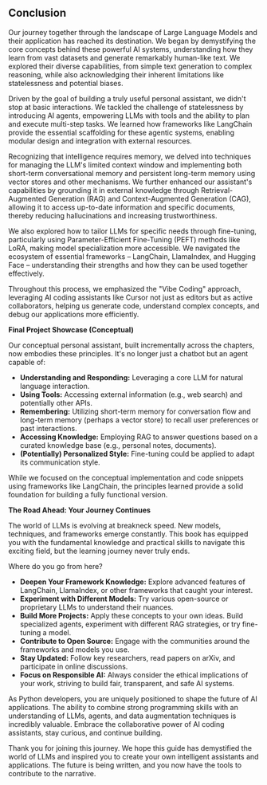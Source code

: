 ## Conclusion

Our journey together through the landscape of Large Language Models and their application has reached its destination. We began by demystifying the core concepts behind these powerful AI systems, understanding how they learn from vast datasets and generate remarkably human-like text. We explored their diverse capabilities, from simple text generation to complex reasoning, while also acknowledging their inherent limitations like statelessness and potential biases.

Driven by the goal of building a truly useful personal assistant, we didn't stop at basic interactions. We tackled the challenge of statelessness by introducing AI agents, empowering LLMs with tools and the ability to plan and execute multi-step tasks. We learned how frameworks like LangChain provide the essential scaffolding for these agentic systems, enabling modular design and integration with external resources.

Recognizing that intelligence requires memory, we delved into techniques for managing the LLM's limited context window and implementing both short-term conversational memory and persistent long-term memory using vector stores and other mechanisms. We further enhanced our assistant's capabilities by grounding it in external knowledge through Retrieval-Augmented Generation (RAG) and Context-Augmented Generation (CAG), allowing it to access up-to-date information and specific documents, thereby reducing hallucinations and increasing trustworthiness.

We also explored how to tailor LLMs for specific needs through fine-tuning, particularly using Parameter-Efficient Fine-Tuning (PEFT) methods like LoRA, making model specialization more accessible. We navigated the ecosystem of essential frameworks – LangChain, LlamaIndex, and Hugging Face – understanding their strengths and how they can be used together effectively.

Throughout this process, we emphasized the "Vibe Coding" approach, leveraging AI coding assistants like Cursor not just as editors but as active collaborators, helping us generate code, understand complex concepts, and debug our applications more efficiently.

**Final Project Showcase (Conceptual)**

Our conceptual personal assistant, built incrementally across the chapters, now embodies these principles. It's no longer just a chatbot but an agent capable of:
*   **Understanding and Responding:** Leveraging a core LLM for natural language interaction.
*   **Using Tools:** Accessing external information (e.g., web search) and potentially other APIs.
*   **Remembering:** Utilizing short-term memory for conversation flow and long-term memory (perhaps a vector store) to recall user preferences or past interactions.
*   **Accessing Knowledge:** Employing RAG to answer questions based on a curated knowledge base (e.g., personal notes, documents).
*   **(Potentially) Personalized Style:** Fine-tuning could be applied to adapt its communication style.

While we focused on the conceptual implementation and code snippets using frameworks like LangChain, the principles learned provide a solid foundation for building a fully functional version.

**The Road Ahead: Your Journey Continues**

The world of LLMs is evolving at breakneck speed. New models, techniques, and frameworks emerge constantly. This book has equipped you with the fundamental knowledge and practical skills to navigate this exciting field, but the learning journey never truly ends.

Where do you go from here?
*   **Deepen Your Framework Knowledge:** Explore advanced features of LangChain, LlamaIndex, or other frameworks that caught your interest.
*   **Experiment with Different Models:** Try various open-source or proprietary LLMs to understand their nuances.
*   **Build More Projects:** Apply these concepts to your own ideas. Build specialized agents, experiment with different RAG strategies, or try fine-tuning a model.
*   **Contribute to Open Source:** Engage with the communities around the frameworks and models you use.
*   **Stay Updated:** Follow key researchers, read papers on arXiv, and participate in online discussions.
*   **Focus on Responsible AI:** Always consider the ethical implications of your work, striving to build fair, transparent, and safe AI systems.

As Python developers, you are uniquely positioned to shape the future of AI applications. The ability to combine strong programming skills with an understanding of LLMs, agents, and data augmentation techniques is incredibly valuable. Embrace the collaborative power of AI coding assistants, stay curious, and continue building.

Thank you for joining this journey. We hope this guide has demystified the world of LLMs and inspired you to create your own intelligent assistants and applications. The future is being written, and you now have the tools to contribute to the narrative.

